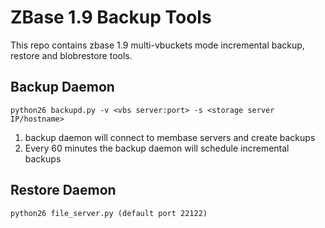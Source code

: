 ZBase 1.9 Backup Tools
======================

This repo contains zbase 1.9 multi-vbuckets mode incremental backup, restore
and blobrestore tools.

## Backup Daemon

    python26 backupd.py -v <vbs server:port> -s <storage server IP/hostname>

1. backup daemon will connect to membase servers and create backups
2. Every 60 minutes the backup daemon will schedule incremental backups

## Restore Daemon

    python26 file_server.py (default port 22122)


